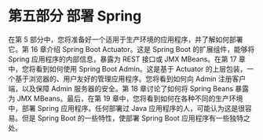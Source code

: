# 第五部分 部署 Spring

在第 5 部分中，您将准备好一个适用于生产环境的应用程序，并了解如何部署它。第 16 章介绍 Spring Boot Actuator。这是 Spring Boot 的扩展组件，能够将 Spring 应用程序的内部信息，暴露为 REST 接口或 JMX MBeans。在第 17 章中，您将看到如何使用 Spring Boot Admin。这是基于 Actuator 的上层包装，一个基于浏览器的、用户友好的管理应用程序。您将看到如何向 Admin 注册客户端，以及保障 Admin 服务器的安全。第 18 章讨论了如何将 Spring Beans 暴露为 JMX MBeans。最后，在第 19 章中，您将看到如何在各种不同的生产环境中，部署 Spring 应用程序。任何部署过 Java 应用程序的人，可能认为这是很容易。但是 Spring Boot 的一些特性，使部署 Spring Boot 应用程序有一些独特之处。